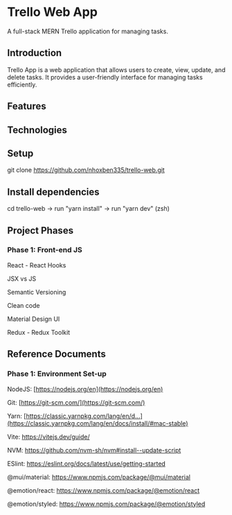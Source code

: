 # Trello Web App
A full-stack MERN Trello application for managing tasks.

## Introduction
Trello App is a web application that allows users to create, view, update, and delete tasks. It provides a user-friendly interface for managing tasks efficiently.

## Features

## Technologies

## Setup

git clone https://github.com/nhoxben335/trello-web.git

## Install dependencies
cd trello-web -> run "yarn install" -> run "yarn dev" (zsh)

## Project Phases
### Phase 1: Front-end JS
React - React Hooks

JSX vs JS

Semantic Versioning

Clean code

Material Design UI

Redux - Redux Toolkit

## Reference Documents
### Phase 1: Environment Set-up
NodeJS: [https://nodejs.org/en](https://nodejs.org/en)

Git: [https://git-scm.com/](https://git-scm.com/)

Yarn: [https://classic.yarnpkg.com/lang/en/d...](https://classic.yarnpkg.com/lang/en/docs/install/#mac-stable)

Vite: https://vitejs.dev/guide/

NVM: https://github.com/nvm-sh/nvm#install--update-script

ESlint: https://eslint.org/docs/latest/use/getting-started

@mui/material: https://www.npmjs.com/package/@mui/material

@emotion/react: https://www.npmjs.com/package/@emotion/react

@emotion/styled: https://www.npmjs.com/package/@emotion/styled



